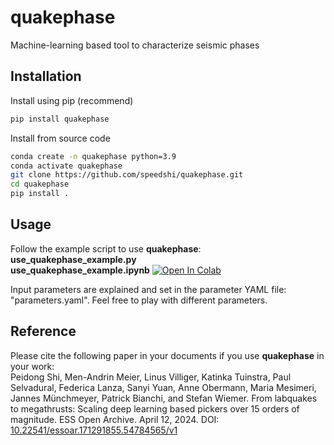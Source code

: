 # quakephase
Machine-learning based tool to characterize seismic phases


## Installation
Install using pip (recommend)
```bash
pip install quakephase
```

Install from source code
```bash
conda create -n quakephase python=3.9
conda activate quakephase
git clone https://github.com/speedshi/quakephase.git
cd quakephase
pip install .
```


## Usage
Follow the example script to use **quakephase**:  
**use_quakephase_example.py**  
**use_quakephase_example.ipynb**  [![Open In Colab](https://colab.research.google.com/assets/colab-badge.svg)](https://colab.research.google.com/github/speedshi/quakephase/blob/main/use_quakephase_example.ipynb)  
  
Input parameters are explained and set in the parameter YAML file: "parameters.yaml". Feel free to play with different parameters.  


## Reference 
Please cite the following paper in your documents if you use **quakephase** in your work:  
Peidong Shi, Men-Andrin Meier, Linus Villiger, Katinka Tuinstra, Paul Selvadural, Federica Lanza, Sanyi Yuan, Anne Obermann, Maria Mesimeri, Jannes Münchmeyer, Patrick Bianchi, and Stefan Wiemer. From labquakes to megathrusts: Scaling deep learning based pickers over 15 orders of magnitude. ESS Open Archive. April 12, 2024. DOI: [10.22541/essoar.171291855.54784565/v1](https://doi.org/10.22541/essoar.171291855.54784565/v1)


